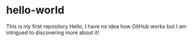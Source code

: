# hello-world
This is my first repository
Hello, I have no idea how GitHub works but I am intrigued to discovering more about it!
